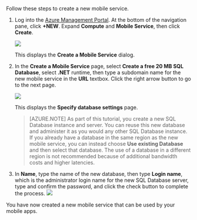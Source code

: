 

Follow these steps to create a new mobile service.

1.	Log into the [Azure Management Portal](https://manage.windowsazure.cn/). At the bottom of the navigation pane, click **+NEW**. Expand **Compute** and **Mobile Service**, then click **Create**.
	
	![](./media/mobile-services-dotnet-backend-create-new-service/mobile-create.png)

	This displays the **Create a Mobile Service** dialog.

2.	In the **Create a Mobile Service** page, select **Create a free 20 MB SQL Database**, select **.NET** runtime, then type a subdomain name for the new mobile service in the **URL** textbox. Click the right arrow button to go to the next page.

	![](./media/mobile-services-dotnet-backend-create-new-service/mobile-create-page1.png)

   	This displays the **Specify database settings** page.

	> [AZURE.NOTE] As part of this tutorial, you create a new SQL Database instance and server. You can reuse this new database and administer it as you would any other SQL Database instance. If you already have a database in the same region as the new mobile service, you can instead choose **Use existing Database** and then select that database. The use of a database in a different region is not recommended because of additional bandwidth costs and higher latencies.

3.	In **Name**, type the name of the new database, then type **Login name**, which is the administrator login name for the new SQL Database server, type and confirm the password, and click the check button to complete the process.
	![](./media/mobile-services-dotnet-backend-create-new-service/mobile-create-page2.png)

You have now created a new mobile service that can be used by your mobile apps.

